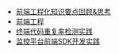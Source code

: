 * [前端工程化知识要点回顾&思考](https://github.com/kuitos/kuitos.github.io/issues/29)
* [前端工程](https://github.com/fouber/blog/issues/10)
* [终端代码重复率检测实践](https://juejin.im/post/5948c8ebac502e006bb4685b)
* [监控平台前端SDK开发实践](https://juejin.im/post/598850c9f265da3e3b66c49e#heading-0)